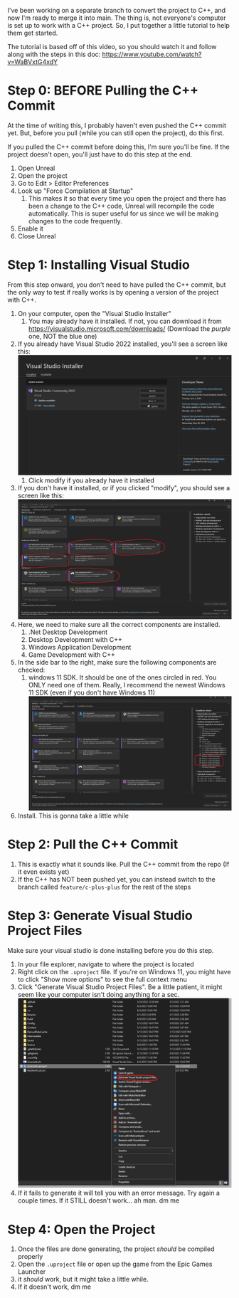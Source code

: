 I've been working on a separate branch to convert the project to C++, and now I'm ready to merge it into main. The thing is, not everyone's computer is set up to work with a C++ project. So, I put together a little tutorial to help them get started.

The tutorial is based off of this video, so you should watch it and follow along with the steps in this doc: <https://www.youtube.com/watch?v=WaBVxtG4xdY>

# Step 0: BEFORE Pulling the C++ Commit
At the time of writing this, I probably haven't even pushed the C++ commit yet. But, before you pull (while you can still open the project), do this first.

If you pulled the C++ commit before doing this, I'm sure you'll be fine. If the project doesn't open, you'll just have to do this step at the end.

1. Open Unreal
2. Open the project
3. Go to Edit > Editor Preferences
4. Look up "Force Compilation at Startup"
	1. This makes it so that every time you open the project and there has been a change to the C++ code, Unreal will recompile the code automatically. This is super useful for us since we will be making changes to the code frequently.
5. Enable it
6. Close Unreal

# Step 1: Installing Visual Studio

From this step onward, you don't need to have pulled the C++ commit, but the only way to test if really works is by opening a version of the project with C++.

1. On your computer, open the "Visual Studio Installer"
	1. You may already have it installed. If not, you can download it from <https://visualstudio.microsoft.com/downloads/> (Download the *purple* one, NOT the blue one)
2. If you already have Visual Studio 2022 installed, you'll see a screen like this: ![](<../../_Meta/Attachments/Pasted image 20250609160450.png>)
	1. Click modify if you already have it installed
3. If you don't have it installed, or if you clicked "modify", you should see a screen like this: ![](<../../_Meta/Attachments/Pasted image 20250609172721.png>)
4. Here, we need to make sure all the correct components are installed.
	1. .Net Desktop Development
	2. Desktop Development with C++
	3. Windows Application Development
	4. Game Development with C++
5. In the side bar to the right, make sure the following components are checked:
	1. windows 11 SDK. It should be one of the ones circled in red. You ONLY need one of them. Really, I recommend the newest Windows 11 SDK (even if you don't have Windows 11) ![](<../../_Meta/Attachments/Pasted image 20250609172849.png>)
6. Install. This is gonna take a little while

# Step 2: Pull the C++ Commit

1. This is exactly what it sounds like. Pull the C++ commit from the repo (If it even exists yet)
2. If the C++ has NOT been pushed yet, you can instead switch to the branch called `feature/c-plus-plus` for the rest of the steps

# Step 3: Generate Visual Studio Project Files

Make sure your visual studio is done installing before you do this step.

1. In your file explorer, navigate to where the project is located
2. Right click on the `.uproject` file. If you're on Windows 11, you might have to click "Show more options" to see the full context menu
3. Click "Generate Visual Studio Project Files". Be a little patient, it might seem like your computer isn't doing anything for a sec. ![](<../../_Meta/Attachments/Pasted image 20250609172024.png>)
4. If it fails to generate it will tell you with an error message. Try again a couple times. If it STILL doesn't work… ah man. dm me

# Step 4: Open the Project

1. Once the files are done generating, the project *should* be compiled properly
2. Open the `.uproject` file or open up the game from the Epic Games Launcher
3. it *should* work, but it might take a little while.
4. If it doesn't work, dm me
